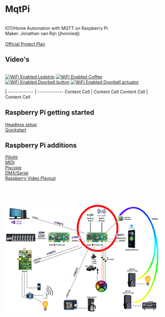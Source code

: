 # MqtPi
<br>IOT/Home Automation with MQTT on Raspberry Pi
<br>Maker: Jonathan van Rijn (jhonniedj)
<br>
<br>[Official Project Plan](https://github.com/jhonniedj/MqtPi/blob/Stable_1.0/docs/Jonathan%20van%20Rijn%20-%20MqtPi.pdf)
<br>

## Video's
<br>[![WiFi Enabled Ledstrip](https://img.youtube.com/vi/KrMtUphwrGs/2.jpg)](https://www.youtube.com/watch?v=KrMtUphwrGs) [![WiFi Enabled Coffee](https://img.youtube.com/vi/FyQZp8qT0mo/1.jpg)](https://www.youtube.com/watch?v=FyQZp8qT0mo) [![WiFi Enabled Doorbell button](https://img.youtube.com/vi/4bbbwD3Qy8I/2.jpg)](https://www.youtube.com/watch?v=4bbbwD3Qy8I) [![ WiFi Enabled Doorbell actuator](https://img.youtube.com/vi/7lZg606AFlQ/3.jpg)](https://www.youtube.com/watch?v=7lZg606AFlQ)
<br>

  | 
------------- | -------------
Content Cell  | Content Cell
Content Cell  | Content Cell

## Raspberry Pi getting started
[Headless setup](https://github.com/jhonniedj/MqtPi/tree/Stable_1.0/docs/headless%20setup)
<br>[Quickstart](https://github.com/jhonniedj/MqtPi/blob/Stable_1.0/docs/Quickstart.md)
<br>

## Raspberry Pi additions
[Pilight](https://github.com/jhonniedj/MqtPi/blob/Stable_1.0/docs/Pilight.md)
<br>[MIDI](https://github.com/jhonniedj/MqtPi/blob/Stable_1.0/docs/USB%20MIDI.md)
<br>[Piscope](https://github.com/jhonniedj/MqtPi/blob/Stable_1.0/docs/piscope.md)
<br>[DMX/Serial](https://github.com/jhonniedj/MqtPi/blob/Stable_1.0/docs/Hi-speed%20Serial.md)
<br>[Raspberry Video Playout](https://github.com/jhonniedj/MqtPi/blob/Stable_1.0/docs/HDMI%20Video.md)
<br>
<br>
<br>
<br>
<br>![Schematic](https://raw.githubusercontent.com/jhonniedj/MqtPi/Stable_1.0/docs/schematic.png)
